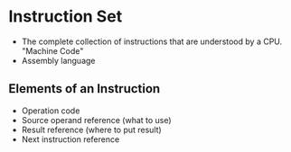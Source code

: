 # Instruction Set
- The complete collection of instructions that are understood by a CPU. "Machine Code"
- Assembly language

## Elements of an Instruction
- Operation code
- Source operand reference (what to use)
- Result reference (where to put result)
- Next instruction reference

